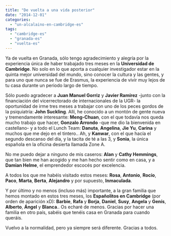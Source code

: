 ```yaml
---
title: "De vuelta a una vida posterior"
date: "2014-12-01"
categories: 
  - "un-alcalaino-en-cambridge-es"
tags: 
  - "cambridge-es"
  - "granada-es"
  - "vuelta-es"
---
```


Ya de vuelta en Granada, sólo tengo agradecimiento y alegría por la experiencia única de haber trabajado tres meses en la **Universidad de Cambridge**. No solo en lo que aporta a cualquier investigador estar en la quinta mejor universidad del mundo, sino conocer la cultura y las gentes, y para uno que nunca se fue de Erasmus, la experiencia de vivir muy lejos de tu casa durante un periodo largo de tiempo.

Sólo puedo agradecer a **Juan Manuel Gorriz** y **Javier Ramírez** -junto con la financiación del vicerrectorado de internacionales de la UGR- la oportunidad de irme tres meses a trabajar con uno de los peces gordos de la psiquiatría: **John Suckling**. Allí, he conocido a un montón de gente nueva y tremendamente interesante: **Meng-Chuan**, con el que todavía nos queda mucho trabajo que hacer, **Gonzalo Arrondo** -que me dio la bienvenida en castellano- y a todo el Lunch Team: **Danuta**, **Angelina**, **Jie Yu**, **Carina** y muchos que me dejo en el tintero.. Ah, y **Kanwar**, con el que hacía el segundo descanso del día, y la tacita de té a las 3, y **Sonia**, la única española en la oficina desierta llamada Zone A.

No me puedo dejar a ninguno de mis caseros: **Alan** y **Cathy Hemmings**, que tan bien me han acogido y me han hecho sentir como en casa, y a **Damian Helme**, el emprendedor escocés por excelencia.

A todos los que me habéis visitado estos meses: **Rosa**, **Antonio**, **Rocío**, **Paco**, **Marta**, **Berta**, **Alejandro** y por supuesto, **Inmaculada**.

Y por último y no menos (incluso más) importante, a la gran familia que hemos montado en estos tres meses, los **Españolitos en Cambridge** (por orden de aparición xD): **Barbie**, **Rafa** y **Borja**, **Daniel**, **Susy**, **Angela** y **Genís**, **Alberto**, **Ángel** y **Blanca**.. Os echaré de menos. Gracias por hacer una familia en otro país, sabéis que tenéis casa en Granada para cuando queráis.

Vuelvo a la normalidad, pero ya siempre será diferente. Gracias a todos.
